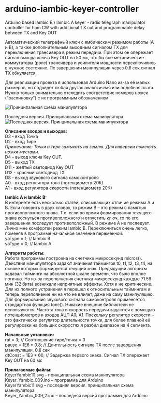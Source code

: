# arduino-iambic-keyer-controller
Arduino based Iambic B / Iambic A keyer - radio telegraph manipulator controller for ham CW with additional TX out and programmable delay between TX and Key OUT

Автоматический телеграфный ключ с ямбическим режимом работы (A и B), а также дополнительным выходным сигналом TX для переключения трансивера в режим передачи. При этом он опережает сигнал выхода ключа Key OUT  на 50 мс, что бы все механические коммутаторы (рэле) трансивера и усилителя мощности переключились в нужное состояние. По завершении манипуляции через 0.8 сек сигнал TX обнуляется.

Для реализации проекта я использовал Arduino Nano из-за её малых размеров, но подойдет любая другая аналогичная или подобная плата. Нужно только внимательно отследить соответствие номеров ножек (“распиновку”) с их программным обозначением.

![Принципальная схема манипулятора](KeyerYambic10.svg "Принципальная схема манипулятора")

Последняя версия. Принципальная схема манипулятора
![Последняя версия. Принципальная схема манипулятора](KeyerYambic11.svg "Последняя версия. Принципальная схема манипулятора")

<b>Описание входов и выходов:</b><br>
D3 - вход Точка<br>
D2 - вход Тире<br>
<i>Примечание: Точки и тире замыкать на землю. Для инверсии поменять ножки местами.</i><br>
D4 - выход ключа Key OUT.<br>
D5 - выход TX<br>
D11 - желтый светодиод Key OUT<br>
D12 - красный светодиод TX<br>
D8 - выход звукового сигнала самоконтроля<br>
A0 - вход регулятора тона (потенциометр 20К)<br>
A1 - вход регулятора скорости (потенциометр 20К)<br>

<b>Iambic A и Iambic B:</b><br>
В интернете есть несколько статей, описывающих отличие режима A и B. Если говорить в двух словах, то режим B – это режим с памятью противоположного знака. Т.е. если во время формирования текущего знака коснуться противоположного и отпустить ключ, то по его завершении последует противоположный. В режиме A не последует. Лично мне комфортен режим Iambic B. Переключиться очень легко, поменяв в программе начальное значение переменной.<br>
yaType = 1; // Iambic B<br>
yaType = 0; // Iambic A<br>

<b>Алгоритм работы:</b><br>
Работа программы построена на счетчике микросекунд micros(). Действия манипулятора задают значения таймингов t0, t1, t2, t3, t4, на основе которых формируется текущий знак. Предыдущий алгоритм задавал тайминги на абсолютной шкале времени, что было вполне логично. Но из-за переполнения счетчика микросекунд каждые 71.58 мин (32 бита) возникали неприятные эффекты. Хотя и не критические. Для их полного устранения я перешел к относительным таймингам и теперь переполнение ни на что не влияет, даже на саму манипуляцию.<br>
Для формирования звукового сигнала самоконтроля применяется стандартная функция tone(). Никакие внешние библиотеки не используются. Частота тона и скорость передачи задаются с помощью потенциометров и входов АЦП A0, A1. Поскольку регулятор скорости – это фактически регулятор длительности точки, для более плавной её регулировки на больших скоростях я разбил диапазон на 4 сегмента.<br>

<b>Начальные установки:</b><br>
rat = 3;  // Соотношение тире/точка = 3<br>
pause = 1E6 * 0.8;  // Длительность сигнала TX после завершения манипуляции, 0.8 сек<br>
dtConst = 1E3 * 60;  // Задержка первого знака. Cигнал TX опережает Key OUT на 60 мс<br>

<b>Прилагаемые файлы:</b><br>
KeyerYambic10.svg – принципальная схема манипулятора<br>
Keyer_Yambic_009.ino – программа для Arduino<br>
KeyerYambic11.svg – последняя версия. принципальная схема манипулятора<br>
Keyer_Yambic_009_2.ino – последняя версия программы для Arduino<br>
